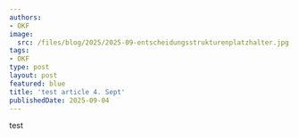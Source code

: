 ```yaml
---
authors:
- OKF
image:
  src: /files/blog/2025/2025-09-entscheidungsstrukturenplatzhalter.jpg
tags:
- OKF
type: post
layout: post
featured: blue
title: 'test article 4. Sept'
publishedDate: 2025-09-04
---
```

test 
